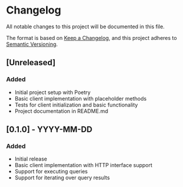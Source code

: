# Changelog

All notable changes to this project will be documented in this file.

The format is based on [Keep a Changelog](https://keepachangelog.com/en/1.0.0/),
and this project adheres to [Semantic Versioning](https://semver.org/spec/v2.0.0.html).

## [Unreleased]

### Added
- Initial project setup with Poetry
- Basic client implementation with placeholder methods
- Tests for client initialization and basic functionality
- Project documentation in README.md

## [0.1.0] - YYYY-MM-DD

### Added
- Initial release
- Basic client implementation with HTTP interface support
- Support for executing queries
- Support for iterating over query results
